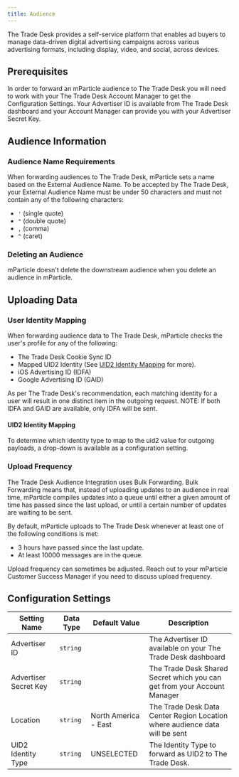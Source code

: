 ```yaml
---
title: Audience
---
```


The Trade Desk provides a self-service platform that enables ad buyers to manage data-driven digital advertising campaigns across various advertising formats, including display, video, and social, across devices.

## Prerequisites

In order to forward an mParticle audience to The Trade Desk you will need to work with your The Trade Desk Account Manager to get the Configuration Settings.  Your Advertiser ID is available from The Trade Desk dashboard and your Account Manager can provide you with your Advertiser Secret Key.  

## Audience Information

### Audience Name Requirements

When forwarding audiences to The Trade Desk, mParticle sets a name based on the External Audience Name. To be accepted by The Trade Desk, your External Audience Name must be under 50 characters and must not contain any of the following characters: 
* `'` (single quote)
* `"` (double quote)
* `,` (comma)
* `^` (caret)

### Deleting an Audience

mParticle doesn't delete the downstream audience when you delete an audience in mParticle.

## Uploading Data

### User Identity Mapping

When forwarding audience data to The Trade Desk, mParticle checks the user's profile for any of the following:
- The Trade Desk Cookie Sync ID
- Mapped UID2 Identity (See [UID2 Identity Mapping](#uid2-identity-mapping) for more).
- iOS Advertising ID (IDFA)
- Google Advertising ID (GAID)

As per The Trade Desk's recommendation, each matching identity for a user will result in one distinct item in the outgoing request.
NOTE: If both IDFA and GAID are available, only IDFA will be sent.

#### UID2 Identity Mapping

To determine which identity type to map to the uid2 value for outgoing payloads, a drop-down is available as a configuration setting.

### Upload Frequency

The Trade Desk Audience Integration uses Bulk Forwarding. Bulk Forwarding means that, instead of uploading updates to an audience in real time, mParticle compiles updates into a queue until either a given amount of time has passed since the last upload, or until a certain number of updates are waiting to be sent.

By default, mParticle uploads to The Trade Desk whenever at least one of the following conditions is met:

* 3 hours have passed since the last update.
* At least 10000 messages are in the queue.

Upload frequency can sometimes be adjusted. Reach out to your mParticle Customer Success Manager if you need to discuss upload frequency.

## Configuration Settings

| Setting Name          | Data Type | Default Value        | Description                                                                 |
|-----------------------|-----------|----------------------|-----------------------------------------------------------------------------|
| Advertiser ID         | `string`  |                      | The Advertiser ID available on your The Trade Desk dashboard                |
| Advertiser Secret Key | `string`  |                      | The Trade Desk Shared Secret which you can get from your Account Manager    |
| Location              | `string`  | North America - East | The Trade Desk Data Center Region Location where audience data will be sent |
| UID2 Identity Type    | `string`  | UNSELECTED           | The Identity Type to forward as UID2 to The Trade Desk.                     |